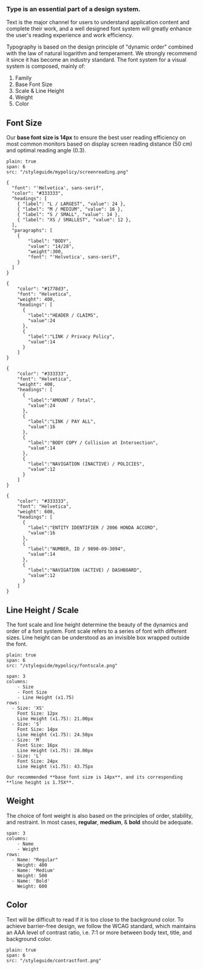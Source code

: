 ### Type is an essential part of a design system.

Text is the major channel for users to understand application content and complete their work, and a well designed font system will greatly enhance the user's reading experience and work efficiency.

Typography is based on the design principle of "dynamic order" combined with the law of natural logarithm and temperament. We strongly recommend it since it has become an industry standard. The font system for a visual system is composed, mainly of:
1. Family
2. Base Font Size
3. Scale & Line Height
4. Weight
5. Color

## Font Size
Our **base font size is 14px** to ensure the best user reading efficiency on most common monitors based on display screen reading distance (50 cm) and optimal reading angle (0.3).
```image
plain: true
span: 6
src: "/styleguide/mypolicy/screenreading.png"
```

```type
{
  "font": "'Helvetica', sans-serif",
  "color": "#333333",
  "headings": [
    { "label": "L / LARGEST", "value": 24 },
    { "label": "M / MEDIUM", "value": 16 },
    { "label": "S / SMALL", "value": 14 },
    { "label": "XS / SMALLEST", "value": 12 },
  ],
  "paragraphs": [
    {
        "label": "BODY",
        "value": "14/28",
        "weight":300,
        "font": "'Helvetica', sans-serif",
    }
  ]
}
```

```type|span-6,kern,smoothen
{
    "color": "#1778d3",
    "font": "Helvetica",
    "weight": 400,
    "headings": [
      {
        "label":"HEADER / CLAIMS",
        "value":24
      },
      {
        "label":"LINK / Privacy Policy",
        "value":14
      }
    ]
}
```
```type|span-6,kern,smoothen
{
    "color": "#333333",
    "font": "Helvetica",
    "weight": 400,
    "headings": [
      {
        "label":"AMOUNT / Total",
        "value":24
      },
      {
        "label":"LINK / PAY ALL",
        "value":16
      },
      {
        "label":"BODY COPY / Collision at Intersection",
        "value":14
      },
      {
        "label":"NAVIGATION (INACTIVE) / POLICIES",
        "value":12
      }
    ]
}
```
```type|span-6,kern,smoothen
{
    "color": "#333333",
    "font": "Helvetica",
    "weight": 600,
    "headings": [
      {
        "label":"ENTITY IDENTIFIER / 2006 HONDA ACCORD",
        "value":16
      },
      {
        "label":"NUMBER, ID / 9890-09-3094",
        "value":14
      },
      {
        "label":"NAVIGATION (ACTIVE) / DASHBOARD",
        "value":12
      }
    ]
}
```

## Line Height / Scale
The font scale and line height determine the beauty of the dynamics and order of a font system. Font scale refers to a series of font with different sizes. Line height can be understood as an invisible box wrapped outside the font.
```image
plain: true
span: 6
src: "/styleguide/mypolicy/fontscale.png"
```
```table
span: 3
columns:
    - Size
    - Font Size
    - Line Height (x1.75)
rows:
  - Size: 'XS'
    Font Size: 12px
    Line Height (x1.75): 21.00px
  - Size: 'S'
    Font Size: 14px
    Line Height (x1.75): 24.50px
  - Size: 'M'
    Font Size: 16px
    Line Height (x1.75): 28.00px
  - Size: 'L'
    Font Size: 24px
    Line Height (x1.75): 43.75px
```
```hint|span-3,hint
Our recommended **base font size is 14px**, and its corresponding **line height is 1.75X**.
```

## Weight
The choice of font weight is also based on the principles of order, stability, and restraint. In most cases, **regular**, **medium**, & **bold** should be adequate.
```table
span: 3
columns:
    - Name
    - Weight
rows:
  - Name: "Regular"
    Weight: 400
  - Name: 'Medium'
    Weight: 500
  - Name: 'Bold'
    Weight: 600
```

## Color
Text will be difficult to read if it is too close to the background color. To achieve barrier-free design, we follow the WCAG standard, which maintains an AAA level of contrast ratio, i.e. 7:1 or more between body text, title, and background color.
```image
plain: true
span: 6
src: "/styleguide/contrastfont.png"
```
